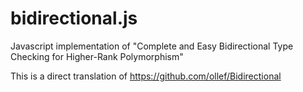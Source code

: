 # bidirectional.js
Javascript implementation of "Complete and Easy Bidirectional Type Checking for Higher-Rank Polymorphism"

This is a direct translation of https://github.com/ollef/Bidirectional
